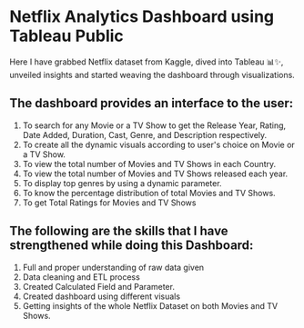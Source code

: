 # Netflix Analytics Dashboard using Tableau Public

Here I have grabbed Netflix dataset from Kaggle, dived into Tableau 📊✨, unveiled insights and started weaving the dashboard through visualizations. 

## The dashboard provides an interface to the user: 
1. To search for any Movie or a TV Show to get the Release Year, Rating, Date Added, Duration, Cast, Genre, and Description respectively.
2. To create all the dynamic visuals according to user's choice on Movie or a TV Show.
3. To view the total number of Movies and TV Shows in each Country.
4. To view the total number of Movies and TV Shows released each year.
5. To display top genres by using a dynamic parameter.
6. To know the percentage distribution of total Movies and TV Shows.
7. To get Total Ratings for Movies and TV Shows

## The following are the skills that I have strengthened while doing this Dashboard:
1) Full and proper understanding of raw data given
2) Data cleaning and ETL process
3) Created Calculated Field and Parameter.
4) Created dashboard using different visuals
5) Getting insights of the whole Netflix Dataset on both Movies and TV Shows.
